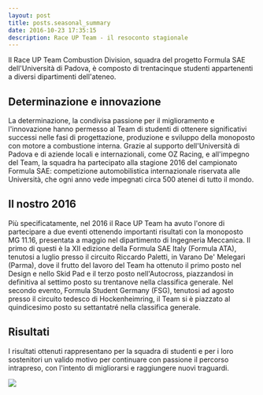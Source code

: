 ```yaml
---
layout: post
title: posts.seasonal_summary
date: 2016-10-23 17:35:15
description: Race UP Team - il resoconto stagionale
---
```


Il Race UP Team Combustion Division, squadra del progetto Formula SAE dell'Università di Padova, è composto di trentacinque studenti appartenenti a diversi dipartimenti dell'ateneo.

## Determinazione e innovazione
La determinazione, la condivisa passione per il miglioramento e l'innovazione hanno permesso al Team di studenti di ottenere significativi successi nelle fasi di progettazione, produzione e sviluppo della monoposto con motore a combustione interna. Grazie al supporto dell'Università di Padova e di aziende locali e internazionali, come OZ Racing, e all'impegno del Team, la squadra ha partecipato alla stagione 2016 del campionato Formula SAE: competizione automobilistica internazionale riservata alle Università, che ogni anno vede impegnati circa 500 atenei di tutto il mondo.

## Il nostro 2016
Più specificatamente, nel 2016 il Race UP Team ha avuto l'onore di partecipare a due eventi ottenendo importanti risultati con la monoposto MG 11.16, presentata a maggio nel dipartimento di Ingegneria Meccanica. Il primo di questi è la XII edizione della Formula SAE Italy (Formula ATA), tenutosi a luglio presso il circuito Riccardo Paletti, in Varano De' Melegari (Parma), dove il frutto del lavoro del Team ha ottenuto il primo posto nel Design e nello Skid Pad e il terzo posto nell'Autocross, piazzandosi in definitiva al settimo posto su trentanove nella classifica generale. Nel secondo evento, Formula Student Germany (FSG), tenutosi ad agosto presso il circuito tedesco di Hockenheimring, il Team si è piazzato al quindicesimo posto su settantatré nella classifica generale.

## Risultati
I risultati ottenuti rappresentano per la squadra di studenti e per i loro sostenitori un valido motivo per continuare con passione il percorso intrapreso, con l'intento di migliorarsi e raggiungere nuovi traguardi.

<a class="image featured"><img src="{{ site.baseurl }}/images/posts/2016/10/23/image.jpg" /></a>